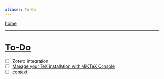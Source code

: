 ```yaml
---
aliases: To-Do
---
```


[home](index.md)

---

# [To-Do](to-do.md)

- [ ] [Zotero Integration](https://www.youtube.com/watch?v=7qW2DEz6qrk)
- [ ] [Manage your TeX installation with MiKTeX Console](https://miktex.org/howto/miktex-console)
- [ ] [context](https://wiki.contextgarden.net/Main_Page)